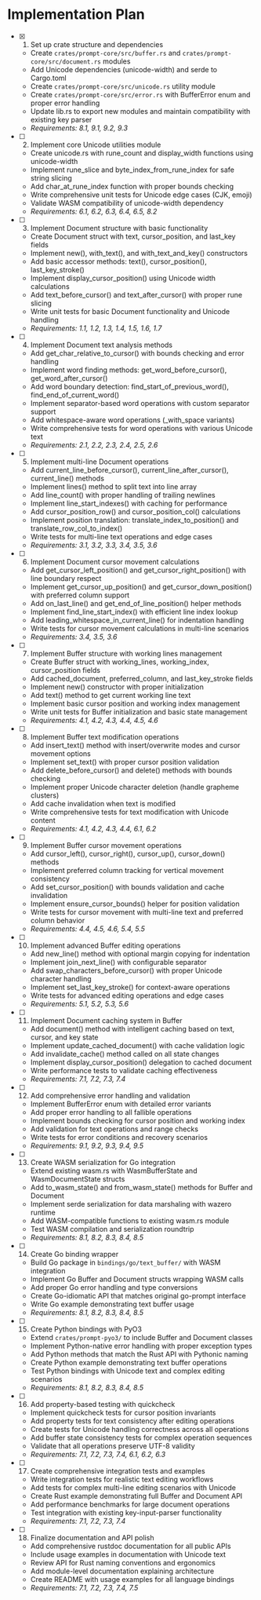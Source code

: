 # Implementation Plan

- [x] 1. Set up crate structure and dependencies
  - Create `crates/prompt-core/src/buffer.rs` and `crates/prompt-core/src/document.rs` modules
  - Add Unicode dependencies (unicode-width) and serde to Cargo.toml
  - Create `crates/prompt-core/src/unicode.rs` utility module
  - Create `crates/prompt-core/src/error.rs` with BufferError enum and proper error handling
  - Update lib.rs to export new modules and maintain compatibility with existing key parser
  - _Requirements: 8.1, 9.1, 9.2, 9.3_

- [ ] 2. Implement core Unicode utilities module
  - Create unicode.rs with rune_count and display_width functions using unicode-width
  - Implement rune_slice and byte_index_from_rune_index for safe string slicing
  - Add char_at_rune_index function with proper bounds checking
  - Write comprehensive unit tests for Unicode edge cases (CJK, emoji)
  - Validate WASM compatibility of unicode-width dependency
  - _Requirements: 6.1, 6.2, 6.3, 6.4, 6.5, 8.2_

- [ ] 3. Implement Document structure with basic functionality
  - Create Document struct with text, cursor_position, and last_key fields
  - Implement new(), with_text(), and with_text_and_key() constructors
  - Add basic accessor methods: text(), cursor_position(), last_key_stroke()
  - Implement display_cursor_position() using Unicode width calculations
  - Add text_before_cursor() and text_after_cursor() with proper rune slicing
  - Write unit tests for basic Document functionality and Unicode handling
  - _Requirements: 1.1, 1.2, 1.3, 1.4, 1.5, 1.6, 1.7_

- [ ] 4. Implement Document text analysis methods
  - Add get_char_relative_to_cursor() with bounds checking and error handling
  - Implement word finding methods: get_word_before_cursor(), get_word_after_cursor()
  - Add word boundary detection: find_start_of_previous_word(), find_end_of_current_word()
  - Implement separator-based word operations with custom separator support
  - Add whitespace-aware word operations (_with_space variants)
  - Write comprehensive tests for word operations with various Unicode text
  - _Requirements: 2.1, 2.2, 2.3, 2.4, 2.5, 2.6_

- [ ] 5. Implement multi-line Document operations
  - Add current_line_before_cursor(), current_line_after_cursor(), current_line() methods
  - Implement lines() method to split text into line array
  - Add line_count() with proper handling of trailing newlines
  - Implement line_start_indexes() with caching for performance
  - Add cursor_position_row() and cursor_position_col() calculations
  - Implement position translation: translate_index_to_position() and translate_row_col_to_index()
  - Write tests for multi-line text operations and edge cases
  - _Requirements: 3.1, 3.2, 3.3, 3.4, 3.5, 3.6_

- [ ] 6. Implement Document cursor movement calculations
  - Add get_cursor_left_position() and get_cursor_right_position() with line boundary respect
  - Implement get_cursor_up_position() and get_cursor_down_position() with preferred column support
  - Add on_last_line() and get_end_of_line_position() helper methods
  - Implement find_line_start_index() with efficient line index lookup
  - Add leading_whitespace_in_current_line() for indentation handling
  - Write tests for cursor movement calculations in multi-line scenarios
  - _Requirements: 3.4, 3.5, 3.6_

- [ ] 7. Implement Buffer structure with working lines management
  - Create Buffer struct with working_lines, working_index, cursor_position fields
  - Add cached_document, preferred_column, and last_key_stroke fields
  - Implement new() constructor with proper initialization
  - Add text() method to get current working line text
  - Implement basic cursor position and working index management
  - Write unit tests for Buffer initialization and basic state management
  - _Requirements: 4.1, 4.2, 4.3, 4.4, 4.5, 4.6_

- [ ] 8. Implement Buffer text modification operations
  - Add insert_text() method with insert/overwrite modes and cursor movement options
  - Implement set_text() with proper cursor position validation
  - Add delete_before_cursor() and delete() methods with bounds checking
  - Implement proper Unicode character deletion (handle grapheme clusters)
  - Add cache invalidation when text is modified
  - Write comprehensive tests for text modification with Unicode content
  - _Requirements: 4.1, 4.2, 4.3, 4.4, 6.1, 6.2_

- [ ] 9. Implement Buffer cursor movement operations
  - Add cursor_left(), cursor_right(), cursor_up(), cursor_down() methods
  - Implement preferred column tracking for vertical movement consistency
  - Add set_cursor_position() with bounds validation and cache invalidation
  - Implement ensure_cursor_bounds() helper for position validation
  - Write tests for cursor movement with multi-line text and preferred column behavior
  - _Requirements: 4.4, 4.5, 4.6, 5.4, 5.5_

- [ ] 10. Implement advanced Buffer editing operations
  - Add new_line() method with optional margin copying for indentation
  - Implement join_next_line() with configurable separator
  - Add swap_characters_before_cursor() with proper Unicode character handling
  - Implement set_last_key_stroke() for context-aware operations
  - Write tests for advanced editing operations and edge cases
  - _Requirements: 5.1, 5.2, 5.3, 5.6_

- [ ] 11. Implement Document caching system in Buffer
  - Add document() method with intelligent caching based on text, cursor, and key state
  - Implement update_cached_document() with cache validation logic
  - Add invalidate_cache() method called on all state changes
  - Implement display_cursor_position() delegation to cached document
  - Write performance tests to validate caching effectiveness
  - _Requirements: 7.1, 7.2, 7.3, 7.4_

- [ ] 12. Add comprehensive error handling and validation
  - Implement BufferError enum with detailed error variants
  - Add proper error handling to all fallible operations
  - Implement bounds checking for cursor position and working index
  - Add validation for text operations and range checks
  - Write tests for error conditions and recovery scenarios
  - _Requirements: 9.1, 9.2, 9.3, 9.4, 9.5_

- [ ] 13. Create WASM serialization for Go integration
  - Extend existing wasm.rs with WasmBufferState and WasmDocumentState structs
  - Add to_wasm_state() and from_wasm_state() methods for Buffer and Document
  - Implement serde serialization for data marshaling with wazero runtime
  - Add WASM-compatible functions to existing wasm.rs module
  - Test WASM compilation and serialization roundtrip
  - _Requirements: 8.1, 8.2, 8.3, 8.4, 8.5_

- [ ] 14. Create Go binding wrapper
  - Build Go package in `bindings/go/text_buffer/` with WASM integration
  - Implement Go Buffer and Document structs wrapping WASM calls
  - Add proper Go error handling and type conversions
  - Create Go-idiomatic API that matches original go-prompt interface
  - Write Go example demonstrating text buffer usage
  - _Requirements: 8.1, 8.2, 8.3, 8.4, 8.5_

- [ ] 15. Create Python bindings with PyO3
  - Extend `crates/prompt-pyo3/` to include Buffer and Document classes
  - Implement Python-native error handling with proper exception types
  - Add Python methods that match the Rust API with Pythonic naming
  - Create Python example demonstrating text buffer operations
  - Test Python bindings with Unicode text and complex editing scenarios
  - _Requirements: 8.1, 8.2, 8.3, 8.4, 8.5_

- [ ] 16. Add property-based testing with quickcheck
  - Implement quickcheck tests for cursor position invariants
  - Add property tests for text consistency after editing operations
  - Create tests for Unicode handling correctness across all operations
  - Add buffer state consistency tests for complex operation sequences
  - Validate that all operations preserve UTF-8 validity
  - _Requirements: 7.1, 7.2, 7.3, 7.4, 6.1, 6.2, 6.3_

- [ ] 17. Create comprehensive integration tests and examples
  - Write integration tests for realistic text editing workflows
  - Add tests for complex multi-line editing scenarios with Unicode
  - Create Rust example demonstrating full Buffer and Document API
  - Add performance benchmarks for large document operations
  - Test integration with existing key-input-parser functionality
  - _Requirements: 7.1, 7.2, 7.3, 7.4_

- [ ] 18. Finalize documentation and API polish
  - Add comprehensive rustdoc documentation for all public APIs
  - Include usage examples in documentation with Unicode text
  - Review API for Rust naming conventions and ergonomics
  - Add module-level documentation explaining architecture
  - Create README with usage examples for all language bindings
  - _Requirements: 7.1, 7.2, 7.3, 7.4, 7.5_